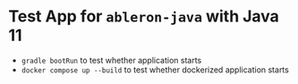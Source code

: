 # Test App for `ableron-java` with Java 11

* `gradle bootRun` to test whether application starts
* `docker compose up --build` to test whether dockerized application starts
